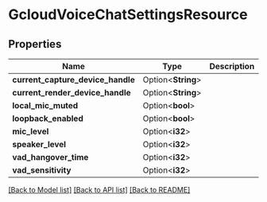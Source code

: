# GcloudVoiceChatSettingsResource

## Properties

Name | Type | Description | Notes
------------ | ------------- | ------------- | -------------
**current_capture_device_handle** | Option<**String**> |  | [optional]
**current_render_device_handle** | Option<**String**> |  | [optional]
**local_mic_muted** | Option<**bool**> |  | [optional]
**loopback_enabled** | Option<**bool**> |  | [optional]
**mic_level** | Option<**i32**> |  | [optional]
**speaker_level** | Option<**i32**> |  | [optional]
**vad_hangover_time** | Option<**i32**> |  | [optional]
**vad_sensitivity** | Option<**i32**> |  | [optional]

[[Back to Model list]](../README.md#documentation-for-models) [[Back to API list]](../README.md#documentation-for-api-endpoints) [[Back to README]](../README.md)


